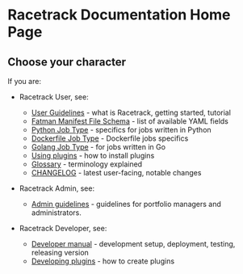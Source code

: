 # Racetrack Documentation Home Page

## Choose your character

If you are:

- Racetrack User, see:
    - [User Guidelines](./user.md) - what is Racetrack, getting started, tutorial
    - [Fatman Manifest File Schema](./manifest-schema.md) - list of available YAML fields
    - [Python Job Type](./job_types/job_python3.md) - specifics for jobs written in Python
    - [Dockerfile Job Type](./job_types/job_docker.md) - Dockerfile jobs specifics
    - [Golang Job Type](./job_types/job_golang.md) - for jobs written in Go
    - [Using plugins](./development/using-plugins.md) - 
      how to install plugins
    - [Glossary](./glossary.md) - terminology explained
    - [CHANGELOG](./CHANGELOG.md) - latest user-facing, notable changes

- Racetrack Admin, see:
    - [Admin guidelines](./admin.md) - 
      guidelines for portfolio managers and administrators.

- Racetrack Developer, see:
    - [Developer manual](./development/develop.md) - 
      development setup, deployment, testing, releasing version
    - [Developing plugins](./development/developing-plugins.md) - 
      how to create plugins
